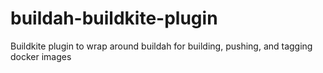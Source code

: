 # buildah-buildkite-plugin
Buildkite plugin to wrap around buildah for building, pushing, and tagging docker images
